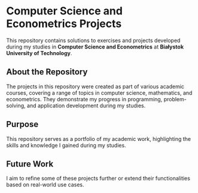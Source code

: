 # Computer Science and Econometrics Projects  

This repository contains solutions to exercises and projects developed during my studies in **Computer Science and Econometrics** at **Białystok University of Technology**.  

## About the Repository  
The projects in this repository were created as part of various academic courses, covering a range of topics in computer science, mathematics, and econometrics. They demonstrate my progress in programming, problem-solving, and application development during my studies.

## Purpose  
This repository serves as a portfolio of my academic work, highlighting the skills and knowledge I gained during my studies.  

## Future Work  
I aim to refine some of these projects further or extend their functionalities based on real-world use cases.
